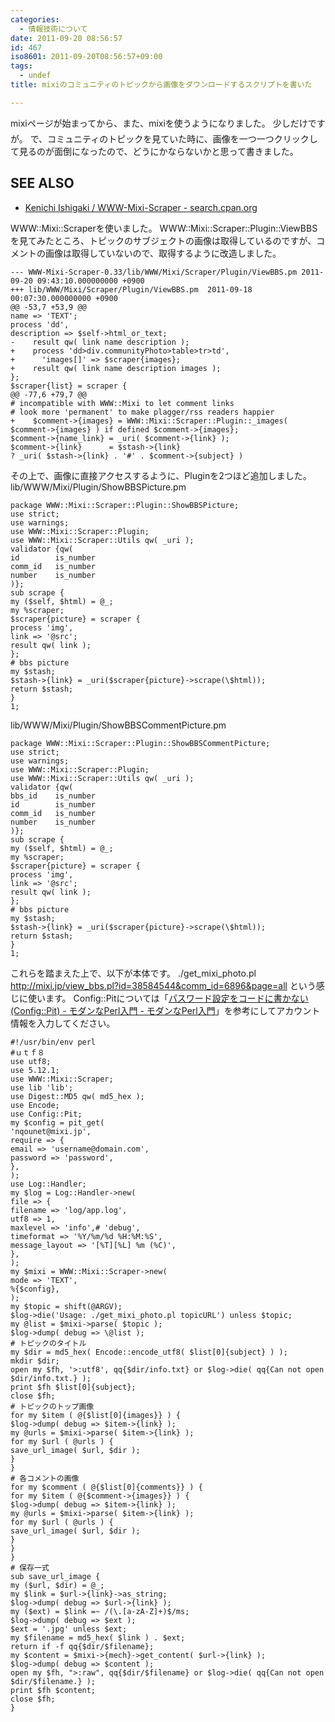 ```yaml
---
categories:
  - 情報技術について
date: 2011-09-20 08:56:57
id: 467
iso8601: 2011-09-20T08:56:57+09:00
tags:
  - undef
title: mixiのコミュニティのトピックから画像をダウンロードするスクリプトを書いた

---
```


mixiページが始まってから、また、mixiを使うようになりました。
&#133;少しだけですが。
で、コミュニティのトピックを見ていた時に、画像を一つ一つクリックして見るのが面倒になったので、どうにかならないかと思って書きました。
<div id="see_also">
<h2>SEE ALSO</h2>
<ul>
<li><a href="http://search.cpan.org/dist/WWW-Mixi-Scraper/" target="_blank">Kenichi Ishigaki / WWW-Mixi-Scraper - search.cpan.org</a></li>
</ul>
</div>


WWW::Mixi::Scraperを使いました。
WWW::Mixi::Scraper::Plugin::ViewBBSを見てみたところ、トピックのサブジェクトの画像は取得しているのですが、コメントの画像は取得していないので、取得するように改造しました。
<pre><code>--- WWW-Mixi-Scraper-0.33/lib/WWW/Mixi/Scraper/Plugin/ViewBBS.pm	2011-09-20 09:43:10.000000000 +0900
+++ lib/WWW/Mixi/Scraper/Plugin/ViewBBS.pm	2011-09-18 00:07:30.000000000 +0900
@@ -53,7 +53,9 @@
name =&gt; &#39;TEXT&#39;;
process &#39;dd&#39;,
description =&gt; &#36;self-&gt;html_or_text;
-    result qw( link name description );
+    process &#39;dd&gt;div.communityPhoto&gt;table&gt;tr&gt;td&#39;,
+      &#39;images[]&#39; =&gt; &#36;scraper{images};
+    result qw( link name description images );
};
&#36;scraper{list} = scraper {
@@ -77,6 +79,7 @@
# incompatible with WWW::Mixi to let comment links
# look more &#39;permanent&#39; to make plagger/rss readers happier
+    &#36;comment-&gt;{images} = WWW::Mixi::Scraper::Plugin::_images( &#36;comment-&gt;{images} ) if defined &#36;comment-&gt;{images};
&#36;comment-&gt;{name_link} = _uri( &#36;comment-&gt;{link} );
&#36;comment-&gt;{link}      = &#36;stash-&gt;{link}
? _uri( &#36;stash-&gt;{link} . &#39;#&#39; . &#36;comment-&gt;{subject} )
</code></pre>
その上で、画像に直接アクセスするように、Pluginを2つほど追加しました。
lib/WWW/Mixi/Plugin/ShowBBSPicture.pm
<pre><code>package WWW::Mixi::Scraper::Plugin::ShowBBSPicture;
use strict;
use warnings;
use WWW::Mixi::Scraper::Plugin;
use WWW::Mixi::Scraper::Utils qw( _uri );
validator {qw(
id        is_number
comm_id   is_number
number    is_number
)};
sub scrape {
my (&#36;self, &#36;html) = @_;
my %scraper;
&#36;scraper{picture} = scraper {
process &#39;img&#39;,
link =&gt; &#39;@src&#39;;
result qw( link );
};
# bbs picture
my &#36;stash;
&#36;stash-&gt;{link} = _uri(&#36;scraper{picture}-&gt;scrape(\&#36;html));
return &#36;stash;
}
1;</code></pre>
lib/WWW/Mixi/Plugin/ShowBBSCommentPicture.pm
<pre><code>package WWW::Mixi::Scraper::Plugin::ShowBBSCommentPicture;
use strict;
use warnings;
use WWW::Mixi::Scraper::Plugin;
use WWW::Mixi::Scraper::Utils qw( _uri );
validator {qw(
bbs_id    is_number
id        is_number
comm_id   is_number
number    is_number
)};
sub scrape {
my (&#36;self, &#36;html) = @_;
my %scraper;
&#36;scraper{picture} = scraper {
process &#39;img&#39;,
link =&gt; &#39;@src&#39;;
result qw( link );
};
# bbs picture
my &#36;stash;
&#36;stash-&gt;{link} = _uri(&#36;scraper{picture}-&gt;scrape(\&#36;html));
return &#36;stash;
}
1;</code></pre>
これらを踏まえた上で、以下が本体です。
./get_mixi_photo.pl http://mixi.jp/view_bbs.pl?id=38584544&comm_id=6896&page=all
という感じに使います。
Config::Pitについては「<a href="http://perl-users.jp/modules/config_pit.html">パスワード設定をコードに書かない(Config::Pit) - モダンなPerl入門 - モダンなPerl入門</a>」を参考にしてアカウント情報を入力してください。
<pre><code>#!/usr/bin/env perl
#ｕｔｆ８
use utf8;
use 5.12.1;
use WWW::Mixi::Scraper;
use lib &#39;lib&#39;;
use Digest::MD5 qw( md5_hex );
use Encode;
use Config::Pit;
my &#36;config = pit_get(
&#39;nqounet@mixi.jp&#39;,
require =&gt; {
email =&gt; &#39;username@domain.com&#39;,
password =&gt; &#39;password&#39;,
},
);
use Log::Handler;
my &#36;log = Log::Handler-&gt;new(
file =&gt; {
filename =&gt; &#39;log/app.log&#39;,
utf8 =&gt; 1,
maxlevel =&gt; &#39;info&#39;,# &#39;debug&#39;,
timeformat =&gt; &#39;%Y/%m/%d %H:%M:%S&#39;,
message_layout =&gt; &#39;[%T][%L] %m (%C)&#39;,
},
);
my &#36;mixi = WWW::Mixi::Scraper-&gt;new(
mode =&gt; &#39;TEXT&#39;,
%{&#36;config},
);
my &#36;topic = shift(@ARGV);
&#36;log-&gt;die(&#39;Usage: ./get_mixi_photo.pl topicURL&#39;) unless &#36;topic;
my @list = &#36;mixi-&gt;parse( &#36;topic );
&#36;log-&gt;dump( debug =&gt; \@list );
# トピックのタイトル
my &#36;dir = md5_hex( Encode::encode_utf8( &#36;list[0]{subject} ) );
mkdir &#36;dir;
open my &#36;fh, &#39;&gt;:utf8&#39;, qq{&#36;dir/info.txt} or &#36;log-&gt;die( qq{Can not open &#36;dir/info.txt.} );
print &#36;fh &#36;list[0]{subject};
close &#36;fh;
# トピックのトップ画像
for my &#36;item ( @{&#36;list[0]{images}} ) {
&#36;log-&gt;dump( debug =&gt; &#36;item-&gt;{link} );
my @urls = &#36;mixi-&gt;parse( &#36;item-&gt;{link} );
for my &#36;url ( @urls ) {
save_url_image( &#36;url, &#36;dir );
}
}
# 各コメントの画像
for my &#36;comment ( @{&#36;list[0]{comments}} ) {
for my &#36;item ( @{&#36;comment-&gt;{images}} ) {
&#36;log-&gt;dump( debug =&gt; &#36;item-&gt;{link} );
my @urls = &#36;mixi-&gt;parse( &#36;item-&gt;{link} );
for my &#36;url ( @urls ) {
save_url_image( &#36;url, &#36;dir );
}
}
}
# 保存一式
sub save_url_image {
my (&#36;url, &#36;dir) = @_;
my &#36;link = &#36;url-&gt;{link}-&gt;as_string;
&#36;log-&gt;dump( debug =&gt; &#36;url-&gt;{link} );
my (&#36;ext) = &#36;link =~ /(\.[a-zA-Z]+)&#36;/ms;
&#36;log-&gt;dump( debug =&gt; &#36;ext );
&#36;ext = &#39;.jpg&#39; unless &#36;ext;
my &#36;filename = md5_hex( &#36;link ) . &#36;ext;
return if -f qq{&#36;dir/&#36;filename};
my &#36;content = &#36;mixi-&gt;{mech}-&gt;get_content( &#36;url-&gt;{link} );
&#36;log-&gt;dump( debug =&gt; &#36;content );
open my &#36;fh, &quot;&gt;:raw&quot;, qq{&#36;dir/&#36;filename} or &#36;log-&gt;die( qq{Can not open &#36;dir/&#36;filename.} );
print &#36;fh &#36;content;
close &#36;fh;
}
</code></pre>
    	
